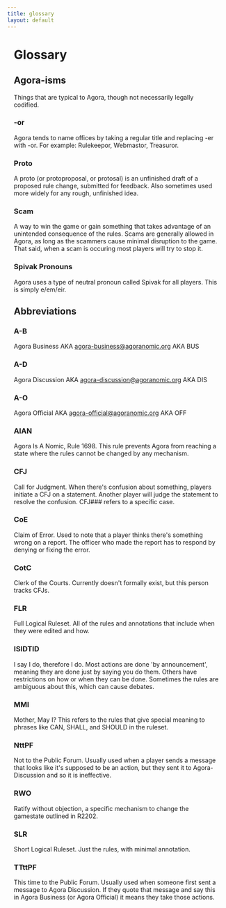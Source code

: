 ```yaml
---
title: glossary
layout: default
---
```


<div id="Welcome" class="content">
<div class="col-content" style="padding-left:3%; padding-right:3%">
<style>
h3 {
    text-align:left
}
</style>
<h1>Glossary</h1>

<h2>Agora-isms</h2>

Things that are typical to Agora, though not necessarily legally codified.

<h3>-or</h3>

Agora tends to name offices by taking a regular title and replacing -er with -or. For example: Rulekeepor, Webmastor, Treasuror.

<h3>Proto</h3>

A proto (or protoproposal, or protosal) is an unfinished draft of a proposed rule change, submitted for feedback. Also sometimes used more widely for any rough, unfinished idea.

<h3>Scam</h3>

A way to win the game or gain something that takes advantage of an unintended consequence of the rules. Scams are generally allowed in Agora, as long as the scammers cause minimal disruption to the game. That said, when a scam is occuring most players will try to stop it.

<h3>Spivak Pronouns</h3>

Agora uses a type of neutral pronoun called Spivak for all players. This is simply e/em/eir.

<h2>Abbreviations</h2>

<h3>A-B</h3>

Agora Business AKA agora-business@agoranomic.org AKA BUS

<h3>A-D</h3>

Agora Discussion AKA agora-discussion@agoranomic.org AKA DIS

<h3>A-O</h3>

Agora Official AKA agora-official@agoranomic.org AKA OFF

<h3>AIAN</h3>

Agora Is A Nomic, Rule 1698. This rule prevents Agora from reaching a state where the rules cannot be changed by any mechanism.

<h3>CFJ</h3>

Call for Judgment. When there's confusion about something, players initiate a CFJ on a statement. Another player will judge the statement to resolve the confusion. CFJ### refers to a specific case.

<h3>CoE</h3>

Claim of Error. Used to note that a player thinks there's something wrong on a report. The officer who made the report has to respond by denying or fixing the error.

<h3>CotC</h3>

Clerk of the Courts. Currently doesn't formally exist, but this person tracks CFJs.

<h3>FLR</h3>

Full Logical Ruleset. All of the rules and annotations that include when they were edited and how.

<h3>ISIDTID</h3>

I say I do, therefore I do. Most actions are done 'by announcement', meaning they are done just by saying you do them. Others have restrictions on how or when they can be done. Sometimes the rules are ambiguous about this, which can cause debates.

<h3>MMI</h3>

Mother, May I? This refers to the rules that give special meaning to phrases like CAN, SHALL, and SHOULD in the ruleset.

<h3>NttPF</h3>

Not to the Public Forum. Usually used when a player sends a message that looks like it's supposed to be an action, but they sent it to Agora-Discussion and so it is ineffective.

<h3>RWO</h3>

Ratify without objection, a specific mechanism to change the gamestate outlined in R2202.

<h3>SLR</h3>

Short Logical Ruleset. Just the rules, with minimal annotation.

<h3>TTttPF</h3>

This time to the Public Forum. Usually used when someone first sent a message to Agora Discussion. If they quote that message and say this in Agora Business (or Agora Official) it means they take those actions.

</div>
</div>
